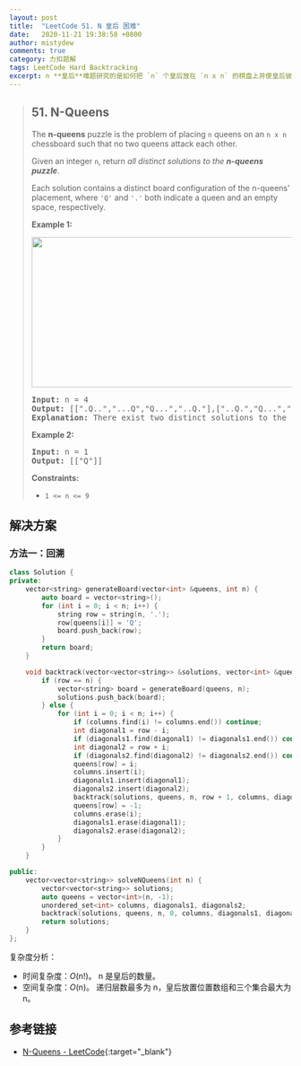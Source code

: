 ```yaml
---
layout: post
title:  "LeetCode 51. N 皇后 困难"
date:   2020-11-21 19:38:58 +0800
author: mistydew
comments: true
category: 力扣题解
tags: LeetCode Hard Backtracking
excerpt: n **皇后**难题研究的是如何把 `n` 个皇后放在 `n x n` 的棋盘上并使皇后彼此两两不能攻击的问题。给定一个整数 `n`，返回所有不同的 **n 皇后难题**的解决方案。
---
```

> ## 51. N-Queens
> 
> The **n-queens** puzzle is the problem of placing `n` queens on an `n x n`
> chessboard such that no two queens attack each other.
> 
> Given an integer `n`, return *all distinct solutions to the **n-queens
> puzzle***.
> 
> Each solution contains a distinct board configuration of the n-queens'
> placement, where `'Q'` and `'.'` both indicate a queen and an empty space,
> respectively.
> 
> **Example 1:**
> 
> <img alt="" src="https://assets.leetcode.com/uploads/2020/11/13/queens.jpg" style="width: 600px; height: 268px;">
> 
> <pre>
> <strong>Input:</strong> n = 4
> <strong>Output:</strong> [[".Q..","...Q","Q...","..Q."],["..Q.","Q...","...Q",".Q.."]]
> <strong>Explanation:</strong> There exist two distinct solutions to the 4-queens puzzle as shown above
> </pre>
> 
> **Example 2:**
> 
> <pre>
> <strong>Input:</strong> n = 1
> <strong>Output:</strong> [["Q"]]
> </pre>
> 
> **Constraints:**
> 
> * `1 <= n <= 9`

## 解决方案

### 方法一：回溯

```cpp
class Solution {
private:
    vector<string> generateBoard(vector<int> &queens, int n) {
        auto board = vector<string>();
        for (int i = 0; i < n; i++) {
            string row = string(n, '.');
            row[queens[i]] = 'Q';
            board.push_back(row);
        }
        return board;
    }

    void backtrack(vector<vector<string>> &solutions, vector<int> &queens, int n, int row, unordered_set<int> &columns, unordered_set<int> &diagonals1, unordered_set<int> &diagonals2) {
        if (row == n) {
            vector<string> board = generateBoard(queens, n);
            solutions.push_back(board);
        } else {
            for (int i = 0; i < n; i++) {
                if (columns.find(i) != columns.end()) continue;
                int diagonal1 = row - i;
                if (diagonals1.find(diagonal1) != diagonals1.end()) continue;
                int diagonal2 = row + i;
                if (diagonals2.find(diagonal2) != diagonals2.end()) continue;
                queens[row] = i;
                columns.insert(i);
                diagonals1.insert(diagonal1);
                diagonals2.insert(diagonal2);
                backtrack(solutions, queens, n, row + 1, columns, diagonals1, diagonals2);
                queens[row] = -1;
                columns.erase(i);
                diagonals1.erase(diagonal1);
                diagonals2.erase(diagonal2);
            }
        }
    }

public:
    vector<vector<string>> solveNQueens(int n) {
        vector<vector<string>> solutions;
        auto queens = vector<int>(n, -1);
        unordered_set<int> columns, diagonals1, diagonals2;
        backtrack(solutions, queens, n, 0, columns, diagonals1, diagonals2);
        return solutions;
    }
};
```

复杂度分析：
* 时间复杂度：*O*(n!)。
  n 是皇后的数量。
* 空间复杂度：*O*(n)。
  递归层数最多为 n，皇后放置位置数组和三个集合最大为 n。

## 参考链接

* [N-Queens - LeetCode](https://leetcode.com/problems/n-queens/){:target="_blank"}
